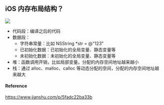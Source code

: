 ## iOS 内存布局结构？

![](https://github.com/RayJiang16/Swift-Review/blob/master/Image/内存/ios-memory-layout.png)

- 代码段：编译之后的代码
- 数据段：
  - 字符串常量：比如 NSString *str = @"123"
  - 已初始化数据：已初始化的全局变量、静态变量等
  - 未初始化数据：未初始化的全局变量、静态变量等
- 堆：函数调用开销，比如局部变量。分配的内存空间地址越来越小
- 栈：通过 alloc、malloc、calloc 等动态分配的空间，分配的内存空间地址越来越大



#### Reference

https://www.jianshu.com/p/5fadc22ba33b
